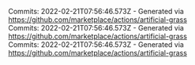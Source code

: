 Commits: 2022-02-21T07:56:46.573Z - Generated via https://github.com/marketplace/actions/artificial-grass
<br>
Commits: 2022-02-21T07:56:46.573Z - Generated via https://github.com/marketplace/actions/artificial-grass
<br>
Commits: 2022-02-21T07:56:46.573Z - Generated via https://github.com/marketplace/actions/artificial-grass
<br>
